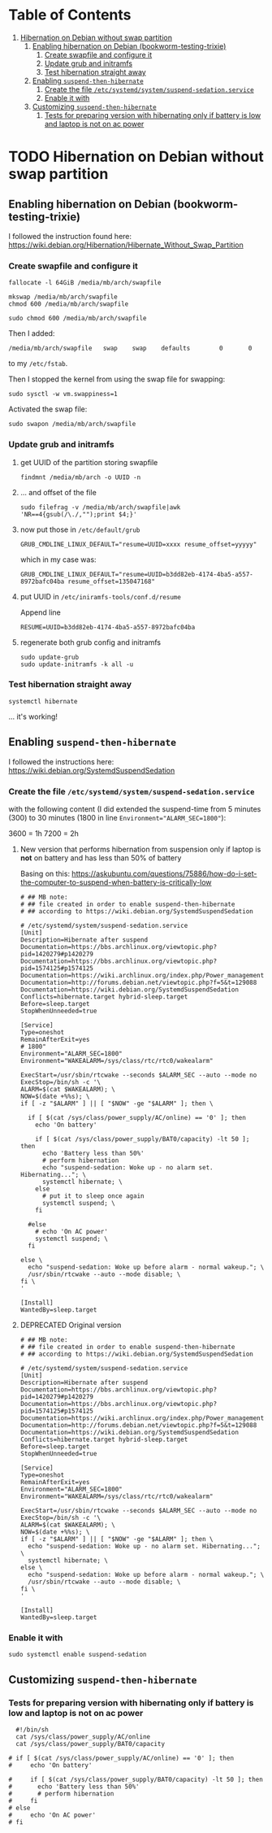 
# Table of Contents

1.  [Hibernation on Debian without swap partition](#orgab6e0a5)
    1.  [Enabling hibernation on Debian (bookworm-testing-trixie)](#org10d223d)
        1.  [Create swapfile and configure it](#org68c71e3)
        2.  [Update grub and initramfs](#orga6a329f)
        3.  [Test hibernation straight away](#org5d3827a)
    2.  [Enabling `suspend-then-hibernate`](#org9d293ae)
        1.  [Create the file `/etc/systemd/system/suspend-sedation.service`](#org7d7b81d)
        2.  [Enable it with](#org27fd287)
    3.  [Customizing `suspend-then-hibernate`](#org4d20d8f)
        1.  [Tests for preparing version with hibernating only if battery is low and laptop is not on ac power](#orgbb14ac7)



<a id="orgab6e0a5"></a>

# TODO Hibernation on Debian without swap partition


<a id="org10d223d"></a>

## Enabling hibernation on Debian (bookworm-testing-trixie)

I followed the instruction found here:
<https://wiki.debian.org/Hibernation/Hibernate_Without_Swap_Partition>


<a id="org68c71e3"></a>

### Create swapfile and configure it

    fallocate -l 64GiB /media/mb/arch/swapfile

    mkswap /media/mb/arch/swapfile
    chmod 600 /media/mb/arch/swapfile

    sudo chmod 600 /media/mb/arch/swapfile

Then I added:

    /media/mb/arch/swapfile   swap    swap    defaults        0       0 

to my `/etc/fstab`.

Then I stopped the kernel from using the swap file for swapping:

    sudo sysctl -w vm.swappiness=1 

Activated the swap file:

    sudo swapon /media/mb/arch/swapfile


<a id="orga6a329f"></a>

### Update grub and initramfs

1.  get UUID of the partition storing swapfile

        findmnt /media/mb/arch -o UUID -n

2.  ... and offset of the file

        sudo filefrag -v /media/mb/arch/swapfile|awk 'NR==4{gsub(/\./,"");print $4;}'

3.  now put those in `/etc/default/grub`

        GRUB_CMDLINE_LINUX_DEFAULT="resume=UUID=xxxx resume_offset=yyyyy"
    
    which in my case was:
    
        GRUB_CMDLINE_LINUX_DEFAULT="resume=UUID=b3dd82eb-4174-4ba5-a557-8972bafc04ba resume_offset=135047168"

4.  put UUID in `/etc/iniramfs-tools/conf.d/resume`

    Append line
    
        RESUME=UUID=b3dd82eb-4174-4ba5-a557-8972bafc04ba

5.  regenerate both grub config and initramfs

        sudo update-grub
        sudo update-initramfs -k all -u


<a id="org5d3827a"></a>

### Test hibernation straight away

    systemctl hibernate

... it's working!


<a id="org9d293ae"></a>

## Enabling `suspend-then-hibernate`

I followed the instructions here:
<https://wiki.debian.org/SystemdSuspendSedation>


<a id="org7d7b81d"></a>

### Create the file `/etc/systemd/system/suspend-sedation.service`

with the following content (I did extended the suspend-time from 5 minutes (300) to
30 minutes (1800 in line `Environment="ALARM_SEC=1800"`):

3600 = 1h
7200 = 2h

1.  New version that performs hibernation from suspension only if laptop is **not** on battery and has less than 50% of battery

    Basing on this:
    <https://askubuntu.com/questions/75886/how-do-i-set-the-computer-to-suspend-when-battery-is-critically-low>
    
        # ## MB note: 
        # ## file created in order to enable suspend-then-hibernate
        # ## according to https://wiki.debian.org/SystemdSuspendSedation
        
        # /etc/systemd/system/suspend-sedation.service
        [Unit]
        Description=Hibernate after suspend
        Documentation=https://bbs.archlinux.org/viewtopic.php?pid=1420279#p1420279
        Documentation=https://bbs.archlinux.org/viewtopic.php?pid=1574125#p1574125
        Documentation=https://wiki.archlinux.org/index.php/Power_management
        Documentation=http://forums.debian.net/viewtopic.php?f=5&t=129088
        Documentation=https://wiki.debian.org/SystemdSuspendSedation
        Conflicts=hibernate.target hybrid-sleep.target
        Before=sleep.target
        StopWhenUnneeded=true
        
        [Service]
        Type=oneshot
        RemainAfterExit=yes
        # 1800"
        Environment="ALARM_SEC=1800" 
        Environment="WAKEALARM=/sys/class/rtc/rtc0/wakealarm"
        
        ExecStart=/usr/sbin/rtcwake --seconds $ALARM_SEC --auto --mode no
        ExecStop=/bin/sh -c '\
        ALARM=$(cat $WAKEALARM); \
        NOW=$(date +%%s); \
        if [ -z "$ALARM" ] || [ "$NOW" -ge "$ALARM" ]; then \
        
          if [ $(cat /sys/class/power_supply/AC/online) == '0' ]; then
            echo 'On battery'
        
            if [ $(cat /sys/class/power_supply/BAT0/capacity) -lt 50 ]; then      
              echo 'Battery less than 50%'
              # perform hibernation
              echo "suspend-sedation: Woke up - no alarm set. Hibernating..."; \
              systemctl hibernate; \
            else
              # put it to sleep once again
              systemctl suspend; \
            fi
        
          #else
            # echo 'On AC power'
            systemctl suspend; \
          fi   
        
        else \
          echo "suspend-sedation: Woke up before alarm - normal wakeup."; \
          /usr/sbin/rtcwake --auto --mode disable; \
        fi \
        '
        
        [Install]
        WantedBy=sleep.target

2.  DEPRECATED Original version

        # ## MB note: 
        # ## file created in order to enable suspend-then-hibernate
        # ## according to https://wiki.debian.org/SystemdSuspendSedation
        
        # /etc/systemd/system/suspend-sedation.service
        [Unit]
        Description=Hibernate after suspend
        Documentation=https://bbs.archlinux.org/viewtopic.php?pid=1420279#p1420279
        Documentation=https://bbs.archlinux.org/viewtopic.php?pid=1574125#p1574125
        Documentation=https://wiki.archlinux.org/index.php/Power_management
        Documentation=http://forums.debian.net/viewtopic.php?f=5&t=129088
        Documentation=https://wiki.debian.org/SystemdSuspendSedation
        Conflicts=hibernate.target hybrid-sleep.target
        Before=sleep.target
        StopWhenUnneeded=true
        
        [Service]
        Type=oneshot
        RemainAfterExit=yes
        Environment="ALARM_SEC=1800"
        Environment="WAKEALARM=/sys/class/rtc/rtc0/wakealarm"
        
        ExecStart=/usr/sbin/rtcwake --seconds $ALARM_SEC --auto --mode no
        ExecStop=/bin/sh -c '\
        ALARM=$(cat $WAKEALARM); \
        NOW=$(date +%%s); \
        if [ -z "$ALARM" ] || [ "$NOW" -ge "$ALARM" ]; then \
          echo "suspend-sedation: Woke up - no alarm set. Hibernating..."; \
          systemctl hibernate; \
        else \
          echo "suspend-sedation: Woke up before alarm - normal wakeup."; \
          /usr/sbin/rtcwake --auto --mode disable; \
        fi \
        '
        
        [Install]
        WantedBy=sleep.target


<a id="org27fd287"></a>

### Enable it with

    sudo systemctl enable suspend-sedation


<a id="org4d20d8f"></a>

## Customizing `suspend-then-hibernate`


<a id="orgbb14ac7"></a>

### Tests for preparing version with hibernating only if battery is low and laptop is not on ac power

      #!/bin/sh
      cat /sys/class/power_supply/AC/online
      cat /sys/class/power_supply/BAT0/capacity
    
    # if [ $(cat /sys/class/power_supply/AC/online) == '0' ]; then
    #     echo 'On battery'
    
    #     if [ $(cat /sys/class/power_supply/BAT0/capacity) -lt 50 ]; then      
    #       echo 'Battery less than 50%'
    #       # perform hibernation
    #     fi
    # else
    #     echo 'On AC power'
    # fi 


